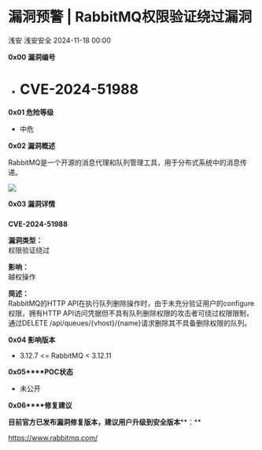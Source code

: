 #  漏洞预警 | RabbitMQ权限验证绕过漏洞   
浅安  浅安安全   2024-11-18 00:00  
  
**0x00 漏洞编号**  
- # CVE-2024-51988  
  
**0x01 危险等级**  
- 中危  
  
**0x02 漏洞概述**  
  
RabbitMQ是一个开源的消息代理和队列管理工具，用于分布式系统中的消息传递。  
  
![](https://mmbiz.qpic.cn/sz_mmbiz_png/7stTqD182SWxLsDR4P3KiaMEGR1hbiabWAoLWopvdAMgRTvaLvrKz7f8gnrAgUM3YbeHdwJmhvric3h4sQea4NApQ/640?wx_fmt=png&from=appmsg "")  
  
**0x03 漏洞详情**  
###   
###   
  
**CVE-2024-51988**  
  
**漏洞类型：**  
权限验证绕过  
  
**影响：**  
越权操作  
  
**简述：**  
RabbitMQ的HTTP API在执行队列删除操作时，由于未充分验证用户的configure权限，拥有HTTP API访问凭据但不具有队列删除权限的攻击者可绕过权限限制，通过DELETE /api/queues/{vhost}/{name}请求删除其不具备删除权限的队列。  
  
**0x04 影响版本**  
- 3.12.7 <= RabbitMQ < 3.12.11  
  
**0x05****POC状态**  
- 未公开  
  
**0x06****修复建议**  
  
**目前官方已发布漏洞修复版本，建议用户升级到安全版本****：**  
  
https://www.rabbitmq.com/  
  
  
  
